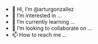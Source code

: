 - 👋 Hi, I’m @arturgonzallez
- 👀 I’m interested in ...
- 🌱 I’m currently learning ...
- 💞️ I’m looking to collaborate on ...
- 📫 How to reach me ...

<!---
arturgonzallez/arturgonzallez is a ✨ special ✨ repository because its `README.md` (this file) appears on your GitHub profile.
You can click the Preview link to take a look at your changes.
--->
